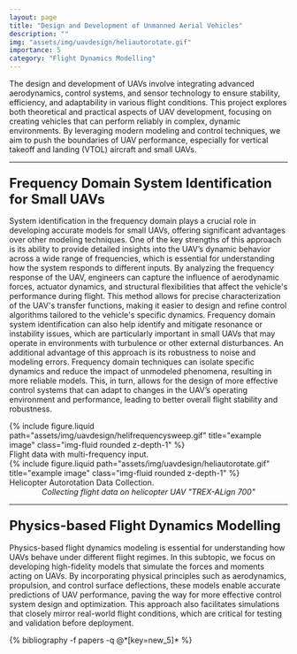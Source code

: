 ```yaml
---
layout: page
title: "Design and Development of Unmanned Aerial Vehicles"
description: ""
img: "assets/img/uavdesign/heliautorotate.gif"
importance: 5
category: "Flight Dynamics Modelling"
---
```


The design and development of UAVs involve integrating advanced aerodynamics, control systems, and sensor technology to ensure stability, efficiency, and adaptability in various flight conditions. This project explores both theoretical and practical aspects of UAV development, focusing on creating vehicles that can perform reliably in complex, dynamic environments. By leveraging modern modeling and control techniques, we aim to push the boundaries of UAV performance, especially for vertical takeoff and landing (VTOL) aircraft and small UAVs.

<hr> <!-- Adding a line to separate sections -->

### <span style="font-weight: bold; font-size: 24px;">Frequency Domain System Identification for Small UAVs</span>

System identification in the frequency domain plays a crucial role in developing accurate models for small UAVs, offering significant advantages over other modeling techniques. One of the key strengths of this approach is its ability to provide detailed insights into the UAV’s dynamic behavior across a wide range of frequencies, which is essential for understanding how the system responds to different inputs. By analyzing the frequency response of the UAV, engineers can capture the influence of aerodynamic forces, actuator dynamics, and structural flexibilities that affect the vehicle's performance during flight. This method allows for precise characterization of the UAV's transfer functions, making it easier to design and refine control algorithms tailored to the vehicle's specific dynamics. Frequency domain system identification can also help identify and mitigate resonance or instability issues, which are particularly important in small UAVs that may operate in environments with turbulence or other external disturbances. An additional advantage of this approach is its robustness to noise and modeling errors. Frequency domain techniques can isolate specific dynamics and reduce the impact of unmodeled phenomena, resulting in more reliable models. This, in turn, allows for the design of more effective control systems that can adapt to changes in the UAV’s operating environment and performance, leading to better overall flight stability and robustness.

<div class="row justify-content-sm-center">
    <div class="col-sm-6 mt-3 mt-md-0">
        {% include figure.liquid path="assets/img/uavdesign/helifrequencysweep.gif" title="example image" class="img-fluid rounded z-depth-1" %}
        <div class="caption">
            Flight data with multi-frequency input.
        </div>
    </div>
    <div class="col-sm-6 mt-3 mt-md-0">
        {% include figure.liquid path="assets/img/uavdesign/heliautorotate.gif" title="example image" class="img-fluid rounded z-depth-1" %}
        <div class="caption">
            Helicopter Autorotation Data Collection.
        </div>
    </div>
</div>
<div class="caption" style="font-style: italic; font-size: 14px; text-align: center;">
    Collecting flight data on helicopter UAV "TREX-ALign 700"
</div>

<hr> <!-- Adding a line to separate sections -->

### <span style="font-weight: bold; font-size: 24px;">Physics-based Flight Dynamics Modelling</span>

Physics-based flight dynamics modeling is essential for understanding how UAVs behave under different flight regimes. In this subtopic, we focus on developing high-fidelity models that simulate the forces and moments acting on UAVs. By incorporating physical principles such as aerodynamics, propulsion, and control surface deflections, these models enable accurate predictions of UAV performance, paving the way for more effective control system design and optimization. This approach also facilitates simulations that closely mirror real-world flight conditions, which are critical for testing and validation before deployment.

<div class="publications">
  {% bibliography -f papers -q @*[key=new_5]* %}  
</div>
